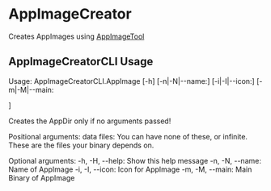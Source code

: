 # AppImageCreator
Creates AppImages using [AppImageTool](https://github.com/AppImage/appimagetool)

## AppImageCreatorCLI Usage
Usage: AppImageCreatorCLI.AppImage [-h] [-n|-N|--name:<name>] [-i|-I|--icon:<icon>] [-m|-M|--main:<main binary>] <data files>

Creates the AppDir only if no arguments passed!

Positional arguments:
    data files: You can have none of these, or infinite. These are the files your binary depends on.
                
Optional arguments:
    -h, -H, --help: Show this help message
    -n, -N, --name: Name of AppImage
    -i, -I, --icon: Icon for AppImage
    -m, -M, --main: Main Binary of AppImage